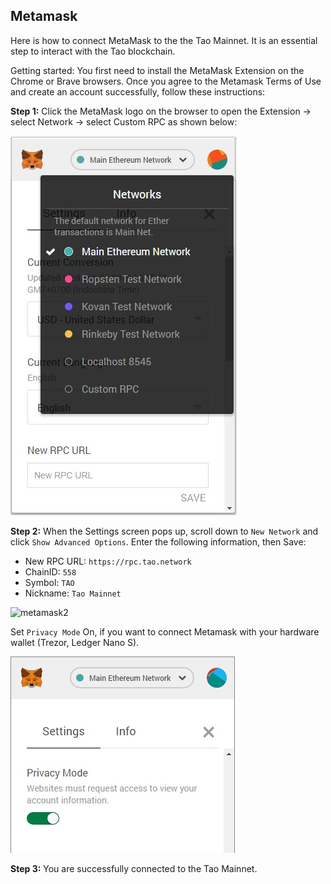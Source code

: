 ## Metamask

Here is  how to connect MetaMask to the the Tao Mainnet. It is an essential step to interact with the Tao blockchain.

Getting started: You first need to install the MetaMask Extension on the Chrome or Brave browsers. Once you agree to the Metamask Terms of Use and create an account successfully, follow these instructions:

**Step 1:** Click the MetaMask logo on the browser to open the Extension -> select Network -> select Custom RPC as shown below:

![metamask1](/assets/metamask1.jpg)

**Step 2:** When the Settings screen pops up, scroll down to `New Network` and click `Show Advanced Options`.
Enter the following information, then Save:

- New RPC URL: `https://rpc.tao.network`
- ChainID: `558`
- Symbol: `TAO`
- Nickname: `Tao Mainnet`

![metamask2](https://tao.network/wp-content/uploads/2020/09/Screen-Shot-2020-09-15-at-10.33.29-AM-600x873.png)

Set `Privacy Mode` On, if you want to connect Metamask with your hardware wallet (Trezor, Ledger Nano S).

![metamask3](/assets/metamask3.jpg)

**Step 3:** You are successfully connected to the Tao Mainnet.


